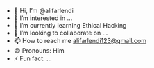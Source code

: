 - 👋 Hi, I’m @alifarlendi
- 👀 I’m interested in ...
- 🌱 I’m currently learning Ethical Hacking
- 💞️ I’m looking to collaborate on ...
- 📫 How to reach me alifarlendi123@gmail.com
- 😄 Pronouns: Him
- ⚡ Fun fact: ...

<!---
alifarlendi/alifarlendi is a ✨ special ✨ repository because its `README.md` (this file) appears on your GitHub profile.
You can click the Preview link to take a look at your changes.
--->
